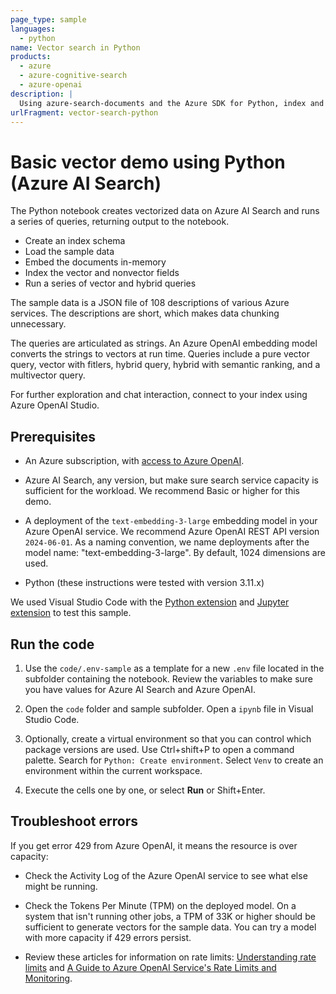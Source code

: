 ```yaml
---
page_type: sample
languages:
  - python
name: Vector search in Python
products:
  - azure
  - azure-cognitive-search
  - azure-openai
description: |
  Using azure-search-documents and the Azure SDK for Python, index and query vectors in a RAG pattern or a traditional search solution.
urlFragment: vector-search-python
---
```


# Basic vector demo using Python (Azure AI Search)  

The Python notebook creates vectorized data on Azure AI Search and runs a series of queries, returning output to the notebook.

- Create an index schema
- Load the sample data
- Embed the documents in-memory
- Index the vector and nonvector fields
- Run a series of vector and hybrid queries

The sample data is a JSON file of 108 descriptions of various Azure services. The descriptions are short, which makes data chunking unnecessary.

The queries are articulated as strings. An Azure OpenAI embedding model converts the strings to vectors at run time. Queries include a pure vector query, vector with fitlers, hybrid query, hybrid with semantic ranking, and a multivector query.

For further exploration and chat interaction, connect to your index using Azure OpenAI Studio.

## Prerequisites

- An Azure subscription, with [access to Azure OpenAI](https://aka.ms/oai/access).

- Azure AI Search, any version, but make sure search service capacity is sufficient for the workload. We recommend Basic or higher for this demo.

- A deployment of the `text-embedding-3-large` embedding model in your Azure OpenAI service. We recommend Azure OpenAI REST API version `2024-06-01`. As a naming convention, we name deployments after the model name: "text-embedding-3-large". By default, 1024 dimensions are used.

- Python (these instructions were tested with version 3.11.x)

We used Visual Studio Code with the [Python extension](https://marketplace.visualstudio.com/items?itemName=ms-python.python) and [Jupyter extension](https://marketplace.visualstudio.com/items?itemName=ms-toolsai.jupyter) to test this sample.

## Run the code

1. Use the `code/.env-sample` as a template for a new `.env` file located in the subfolder containing the notebook. Review the variables to make sure you have values for Azure AI Search and Azure OpenAI.

1. Open the `code` folder and sample subfolder. Open a `ipynb` file in Visual Studio Code.

1. Optionally, create a virtual environment so that you can control which package versions are used. Use Ctrl+shift+P to open a command palette. Search for `Python: Create environment`. Select `Venv` to create an environment within the current workspace.

1. Execute the cells one by one, or select **Run** or Shift+Enter.

## Troubleshoot errors

If you get error 429 from Azure OpenAI, it means the resource is over capacity:

- Check the Activity Log of the Azure OpenAI service to see what else might be running.

- Check the Tokens Per Minute (TPM) on the deployed model. On a system that isn't running other jobs, a TPM of 33K or higher should be sufficient to generate vectors for the sample data. You can try a model with more capacity if 429 errors persist.

- Review these articles for information on rate limits: [Understanding rate limits](https://learn.microsoft.com/azure/ai-services/openai/how-to/quota?tabs=rest#understanding-rate-limits) and [A Guide to Azure OpenAI Service's Rate Limits and Monitoring](https://clemenssiebler.com/posts/understanding-azure-openai-rate-limits-monitoring/).
